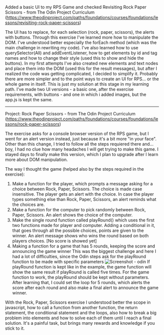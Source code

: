 Added a basic UI to my RPS Game and checked Revisiting Rock Paper Scissors - from The Odin Project Curriculum (https://www.theodinproject.com/paths/foundations/courses/foundations/lessons/revisiting-rock-paper-scissors)




The UI has to replace, for each selection (rock, paper, scissors), the alerts with buttons. 
Through this exercise I've learned more how to manipulate the DOM. I've understood better especially the forEach
method (which was the main challenge in rewriting my code). I've also learned how to use querySelector(All) and addEventListener, how to
get elements by id and tag names and how to change their style (used this to show and hide the buttons). 
In my first attempts I've also created new elements and text nodes and place them into the DOM (used this for the result messages), but after I realized the code was getting complicated, I decided to simplify it. 
Probably there are more simpler and to the point ways to create an UI for RPS... or the whole game in itself. 
This is just my solution at this stage in my learning path. 
I've made two UI versions - a basic one, after the exercise requirements, with buttons - and one in which i added images, but the app.js is kept the same. 


----------------------------------------------------------------------------------------------------------------------

Project: Rock Paper Scissors - from The Odin Project Curriculum (https://www.theodinproject.com/paths/foundations/courses/foundations/lessons/rock-paper-scissors)


The exercise asks for a console browser version of the RPS game, but I went for an alert version instead, just because it's a bit more "in your face". Other than this change, I tried to follow all the steps requiered there and... boy, I had no clue how many headaches I will get trying to make this game. I stayed days to finally make this version, which I plan to upgrade after I learn more about DOM manipulation. 

The way I thought the game (helped also by the steps required in the exercise):
1. Make a function for the player, which prompts a message asking for a choice between Rock, Paper, Scissors. The choice is made case insensitive. The player gets an alert with the choice. In case the player types something else than Rock, Paper, Scissors, an alert reminds what the choices are. 
2. Make a function for the computer to pick randomly between Rock, Paper, Scissors. An alert shows the choice of the computer.
3. Make the single round function called playRound() which uses the first two functions made for player and computer. Adding a conditional in it, that goes through all the possible choices, points are given to the winner. An alert message shows who wins the round based on both players choices. [No score is showed yet]
4. Making a function for a game that has 5 rounds, keeping the score and announcing the game winner
This was the biggest challenge and here I had a lot of difficulties, since the Odin steps ask for the playRound function to be made with specific parameters 
![Screenshot - odin](https://user-images.githubusercontent.com/84788709/126489108-a8b7ed94-1bba-46a9-9579-dc942f688121.png)
If playRound function is kept like in the example, the game function will show the same result if playRound is called five times. For the game function to work, the playRound should be kept without parameters. 
After learning that, I could set the loop for 5 rounds, which alerts the score after each round and also make a final alert to announce the game winner. 

With the Rock, Paper, Scissors exercise I understood better the scope in javascript, how to call a function from another function, the return statement, the conditional statement and the loops, also how to break a big problem into elements and how to solve each of them until  I reach a final solution. It's a painful task, but brings many rewards and knowledge if you stick to it. 
